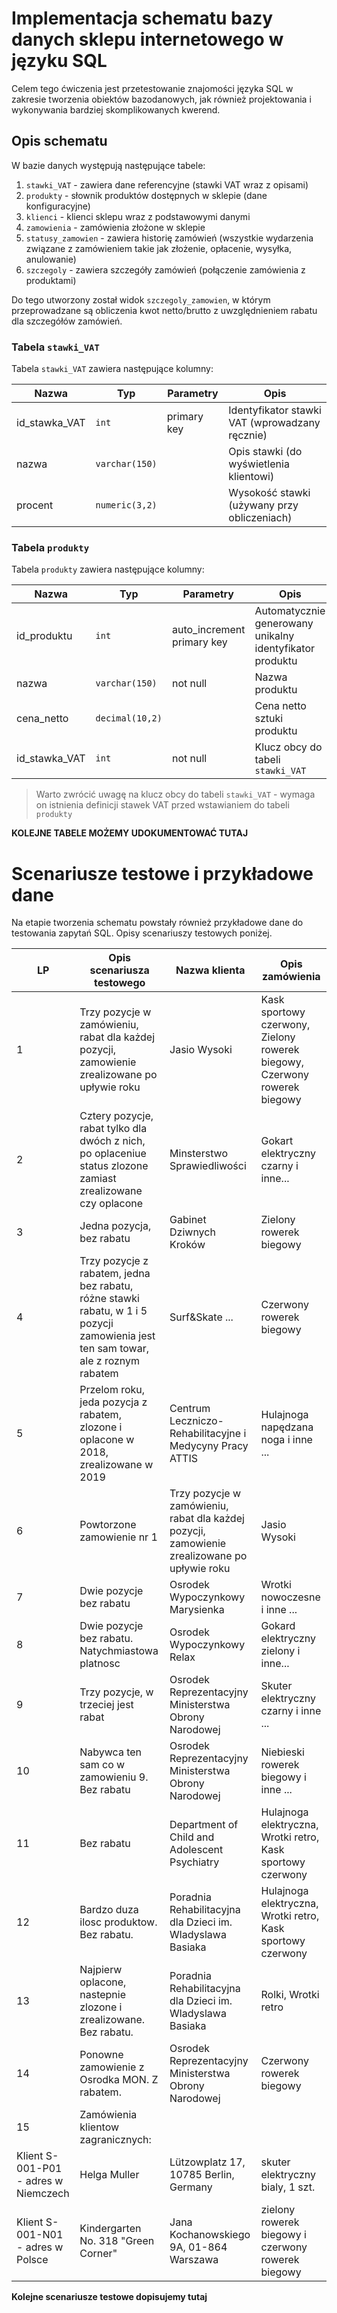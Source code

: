 # Implementacja schematu bazy danych sklepu internetowego w języku SQL

Celem tego ćwiczenia jest przetestowanie znajomości języka SQL w zakresie tworzenia obiektów bazodanowych,
jak również projektowania i wykonywania bardziej skomplikowanych kwerend.

## Opis schematu

W bazie danych występują następujące tabele:
1. `stawki_VAT` - zawiera dane referencyjne (stawki VAT wraz z opisami)
2. `produkty` - słownik produktów dostępnych w sklepie (dane konfiguracyjne)
3. `klienci` - klienci sklepu wraz z podstawowymi danymi
4. `zamowienia` - zamówienia złożone w sklepie
5. `statusy_zamowien` - zawiera historię zamówień (wszystkie wydarzenia związane z zamówieniem takie jak 
złożenie, opłacenie, wysyłka, anulowanie)
6. `szczegoly` - zawiera szczegóły zamówień (połączenie zamówienia z produktami)

Do tego utworzony został widok `szczegoly_zamowien`, w którym przeprowadzane są obliczenia kwot netto/brutto z uwzględnieniem rabatu dla szczegółów zamówień. 

### Tabela `stawki_VAT`

Tabela `stawki_VAT` zawiera następujące kolumny:

| Nazwa | Typ | Parametry | Opis |
| --- | --- | --- | --- |
| id_stawka_VAT | `int` | primary key | Identyfikator stawki VAT (wprowadzany ręcznie) |
| nazwa | `varchar(150)` | | Opis stawki (do wyświetlenia klientowi) |
| procent | `numeric(3,2)` | | Wysokość stawki (używany przy obliczeniach) |

### Tabela `produkty`

Tabela `produkty` zawiera następujące kolumny:

| Nazwa | Typ | Parametry | Opis |
| --- | --- | --- | --- |
| id_produktu | `int` | auto_increment primary key | Automatycznie generowany unikalny identyfikator produktu |
| nazwa | `varchar(150)` | not null | Nazwa produktu |
| cena_netto | `decimal(10,2)` | | Cena netto sztuki produktu |
| id_stawka_VAT | `int` | not null | Klucz obcy do tabeli `stawki_VAT` |

> Warto zwrócić uwagę na klucz obcy do tabeli `stawki_VAT` - wymaga on istnienia definicji stawek VAT przed wstawianiem do tabeli `produkty`

**KOLEJNE TABELE MOŻEMY UDOKUMENTOWAĆ TUTAJ**

# Scenariusze testowe i przykładowe dane

Na etapie tworzenia schematu powstały również przykładowe dane do testowania zapytań SQL. Opisy scenariuszy testowych poniżej.

| LP | Opis scenariusza testowego | Nazwa klienta | Opis zamówienia |
| --- | --- | --- | --- |
| 1 | Trzy pozycje w zamówieniu, rabat dla każdej pozycji, zamowienie zrealizowane po upływie roku | Jasio Wysoki | Kask sportowy czerwony, Zielony rowerek biegowy, Czerwony rowerek biegowy | 
| 2 | Cztery pozycje, rabat tylko dla dwóch z nich, po oplaceniue status zlozone zamiast zrealizowane czy oplacone| Minsterstwo Sprawiedliwości | Gokart elektryczny czarny i inne... |
| 3 | Jedna pozycja, bez rabatu | Gabinet Dziwnych Kroków | Zielony rowerek biegowy |
| 4 | Trzy  pozycje z rabatem, jedna bez rabatu, różne stawki rabatu, w 1 i 5 pozycji zamowienia jest ten sam towar, ale z roznym rabatem| Surf&Skate ... | Czerwony rowerek biegowy |
| 5 | Przelom roku, jeda pozycja z rabatem, zlozone  i oplacone w 2018, zrealizowane w 2019 | Centrum Leczniczo-Rehabilitacyjne i Medycyny Pracy ATTIS | Hulajnoga napędzana noga i inne ...|
| 6 | Powtorzone zamowienie nr 1 | Trzy pozycje w zamówieniu, rabat dla każdej pozycji, zamowienie zrealizowane po upływie roku | Jasio Wysoki | Kask sportowy czerwony, Zielony rowerek biegowy, Czerwony rowerek biegowy 
| 7 | Dwie pozycje bez rabatu | Osrodek Wypoczynkowy Marysienka | Wrotki nowoczesne i inne ... |
| 8 | Dwie pozycje bez rabatu. Natychmiastowa platnosc | Osrodek Wypoczynkowy Relax | Gokard elektryczny zielony i inne...|
| 9 | Trzy pozycje, w trzeciej jest rabat | Osrodek Reprezentacyjny Ministerstwa Obrony Narodowej | Skuter elektryczny czarny i inne ...|
|10 | Nabywca ten sam co w zamowieniu 9. Bez rabatu | Osrodek Reprezentacyjny Ministerstwa Obrony Narodowej | Niebieski rowerek biegowy i inne ...|
|11 | Bez rabatu | Department of Child and Adolescent Psychiatry | Hulajnoga elektryczna, Wrotki retro, Kask sportowy czerwony |
|12 | Bardzo duza ilosc produktow. Bez rabatu. | Poradnia Rehabilitacyjna dla Dzieci im. Wladyslawa Basiaka | Hulajnoga elektryczna, Wrotki retro, Kask sportowy czerwony |
|13 | Najpierw oplacone, nastepnie zlozone i zrealizowane. Bez rabatu. | Poradnia Rehabilitacyjna dla Dzieci im. Wladyslawa Basiaka | Rolki, Wrotki retro |
|14 | Ponowne zamowienie z Osrodka MON. Z rabatem. | Osrodek Reprezentacyjny Ministerstwa Obrony Narodowej | Czerwony rowerek biegowy|
|15 | Zamówienia klientow zagranicznych:
      Klient S-001-P01 - adres w Niemczech | Helga Muller| Lützowplatz 17, 10785 Berlin, Germany| skuter elektryczny bialy, 1 szt.|
      Klient S-001-N01 - adres w Polsce | Kindergarten No. 318 "Green Corner" | Jana Kochanowskiego 9A, 01-864 Warszawa | zielony rowerek biegowy i czerwony rowerek biegowy | 





**Kolejne scenariusze testowe dopisujemy tutaj**